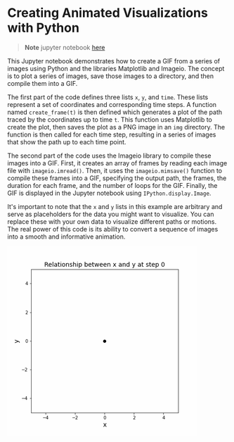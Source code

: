 # Creating Animated Visualizations with Python

> **Note**
jupyter notebook [here](imageio.ipynb)

This Jupyter notebook demonstrates how to create a GIF from a series of images using Python and the libraries Matplotlib and Imageio. The concept is to plot a series of images, save those images to a directory, and then compile them into a GIF.

The first part of the code defines three lists `x`, `y`, and `time`. These lists represent a set of coordinates and corresponding time steps. A function named `create_frame(t)` is then defined which generates a plot of the path traced by the coordinates up to time `t`. This function uses Matplotlib to create the plot, then saves the plot as a PNG image in an `img` directory. The function is then called for each time step, resulting in a series of images that show the path up to each time point.

The second part of the code uses the Imageio library to compile these images into a GIF. First, it creates an array of frames by reading each image file with `imageio.imread()`. Then, it uses the `imageio.mimsave()` function to compile these frames into a GIF, specifying the output path, the frames, the duration for each frame, and the number of loops for the GIF. Finally, the GIF is displayed in the Jupyter notebook using `IPython.display.Image`.

It's important to note that the `x` and `y` lists in this example are arbitrary and serve as placeholders for the data you might want to visualize. You can replace these with your own data to visualize different paths or motions. The real power of this code is its ability to convert a sequence of images into a smooth and informative animation.

![Animated](img/example_gif.gif)

